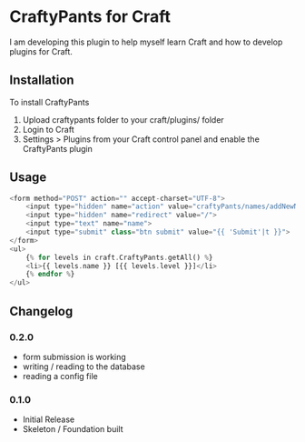 # CraftyPants for Craft

I am developing this plugin to help myself learn Craft and how to develop plugins for Craft.

## Installation

To install CraftyPants

1. Upload craftypants folder to your craft/plugins/ folder
2. Login to Craft
3. Settings > Plugins from your Craft control panel and enable the CraftyPants plugin

## Usage

```php
<form method="POST" action="" accept-charset="UTF-8">
    <input type="hidden" name="action" value="craftyPants/names/addNewName">
    <input type="hidden" name="redirect" value="/">
    <input type="text" name="name">
    <input type="submit" class="btn submit" value="{{ 'Submit'|t }}">
</form>
<ul>
    {% for levels in craft.CraftyPants.getAll() %}
    <li>{{ levels.name }} [{{ levels.level }}]</li>
    {% endfor %}
</ul>
```

## Changelog

### 0.2.0

- form submission is working
- writing / reading to the database
- reading a config file

### 0.1.0

- Initial Release
- Skeleton / Foundation built
